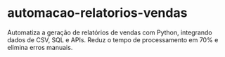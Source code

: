 # automacao-relatorios-vendas
Automatiza a geração de relatórios de vendas com Python, integrando dados de CSV, SQL e APIs. Reduz o tempo de processamento em 70% e elimina erros manuais.
